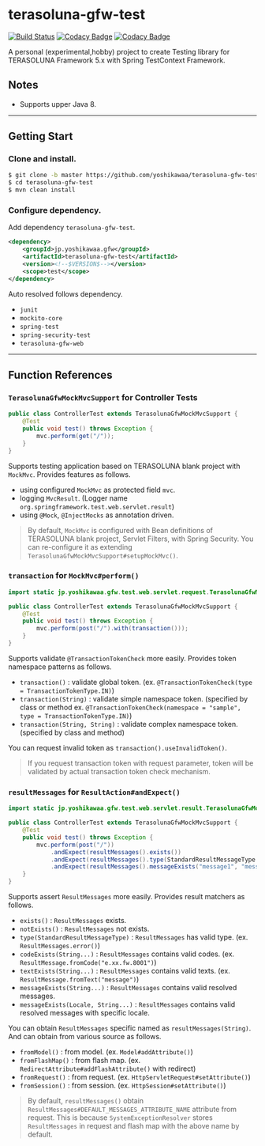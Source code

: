 # terasoluna-gfw-test

[![Build Status](https://travis-ci.org/yoshikawaa/terasoluna-gfw-test.svg?branch=master)](https://travis-ci.org/yoshikawaa/terasoluna-gfw-test)
[![Codacy Badge](https://api.codacy.com/project/badge/Grade/33b14fa152bb44d78b85e7952f6bc786)](https://www.codacy.com/app/yoshikawaa/terasoluna-gfw-test?utm_source=github.com&amp;utm_medium=referral&amp;utm_content=yoshikawaa/terasoluna-gfw-test&amp;utm_campaign=Badge_Grade)
[![Codacy Badge](https://api.codacy.com/project/badge/Coverage/33b14fa152bb44d78b85e7952f6bc786)](https://www.codacy.com/app/yoshikawaa/terasoluna-gfw-test?utm_source=github.com&utm_medium=referral&utm_content=yoshikawaa/terasoluna-gfw-test&utm_campaign=Badge_Coverage)

A personal (experimental,hobby) project to create Testing library for TERASOLUNA Framework 5.x with Spring TestContext Framework.

## Notes

* Supports upper Java 8.

----

## Getting Start

### Clone and install.

```bash
$ git clone -b master https://github.com/yoshikawaa/terasoluna-gfw-test.git
$ cd terasoluna-gfw-test
$ mvn clean install
```

### Configure dependency.

Add dependency `terasoluna-gfw-test`.

```xml
<dependency>
    <groupId>jp.yoshikawaa.gfw</groupId>
    <artifactId>terasoluna-gfw-test</artifactId>
    <version><!--$VERSION$--></version>
    <scope>test</scope>
</dependency>
```

Auto resolved follows dependency.

* `junit`
* `mockito-core`
* `spring-test`
* `spring-security-test`
* `terasoluna-gfw-web`

----

## Function References

### `TerasolunaGfwMockMvcSupport` for Controller Tests

```java
public class ControllerTest extends TerasolunaGfwMockMvcSupport {
    @Test
    public void test() throws Exception {
        mvc.perform(get("/"));
    }
}
```

Supports testing application based on TERASOLUNA blank project with `MockMvc`.
Provides features as follows.

* using configured `MockMvc` as protected field `mvc`.
* logging `MvcResult`. (Logger name `org.springframework.test.web.servlet.result`)
* using `@Mock`, `@InjectMocks` as annotation driven.

> By default, `MockMvc` is configured with Bean definitions of TERASOLUNA blank project, Servlet Filters, with Spring Security. You can re-configure it as extending `TerasolunaGfwMockMvcSupport#setupMockMvc()`.

### `transaction` for `MockMvc#perform()`

```java
import static jp.yoshikawaa.gfw.test.web.servlet.request.TerasolunaGfwMockMvcRequestPostProcessors.transaction;

public class ControllerTest extends TerasolunaGfwMockMvcSupport {
    @Test
    public void test() throws Exception {
        mvc.perform(post("/").with(transaction()));
    }
}
```

Supports validate `@TransactionTokenCheck` more easily.
Provides token namespace patterns as follows.

* `transaction()` : validate global token.  (ex. `@TransactionTokenCheck(type = TransactionTokenType.IN)`)
* `transaction(String)` : validate simple namespace token. (specified by class or method ex. `@TransactionTokenCheck(namespace = "sample", type = TransactionTokenType.IN)`)
* `transaction(String, String)` : validate complex namespace token. (specified by class and method)

You can request invalid token as `transaction().useInvalidToken()`.

> If you request transaction token with request parameter, token will be validated by actual transaction token check mechanism.


### `resultMessages` for `ResultAction#andExpect()`

```java
import static jp.yoshikawaa.gfw.test.web.servlet.result.TerasolunaGfwMockMvcResultMatchers.resultMessages;

public class ControllerTest extends TerasolunaGfwMockMvcSupport {
    @Test
    public void test() throws Exception {
        mvc.perform(post("/"))
            .andExpect(resultMessages().exists())
            .andExpect(resultMessages().type(StandardResultMessageType.ERROR))
            .andExpect(resultMessages().messageExists("message1", "message2", "message3"));
    }
}
```

Supports assert `ResultMessages` more easily.
Provides result matchers as follows.

* `exists()` : `ResultMessages` exists.
* `notExists()` : `ResultMessages` not exists.
* `type(StandardResultMessageType)` : `ResultMessages` has valid type. (ex. `ResultMessages.error()`)
* `codeExists(String...)` : `ResultMessages` contains valid codes. (ex. `ResultMessage.fromCode("e.xx.fw.8001")`)
* `textExists(String...)` : `ResultMessages` contains valid texts. (ex. `ResultMessage.fromText("message")`)
* `messageExists(String...)` : `ResultMessages` contains valid resolved messages.
* `messageExists(Locale, String...)` : `ResultMessages` contains valid resolved messages with specific locale.

You can obtain `ResultMessages` specific named as `resultMessages(String)`.
And can obtain from various source as follows.

* `fromModel()` : from model. (ex. `Model#addAttribute()`)
* `fromFlashMap()` : from flash map. (ex. `RedirectAttribute#addFlashAttribute()` with redirect) 
* `fromRequest()` : from request. (ex. `HttpServletRequest#setAttribute()`)
* `fromSession()` : from session. (ex. `HttpSession#setAttribute()`)

> By default, `resultMessages()` obtain `ResultMessages#DEFAULT_MESSAGES_ATTRIBUTE_NAME` attribute from request. This is because `SystemExceptionResolver` stores `ResultMessages` in request and flash map with the above name by default.
